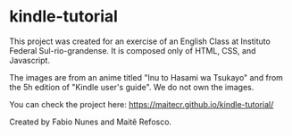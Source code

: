 # kindle-tutorial

This project was created for an exercise of an English Class at Instituto Federal Sul-rio-grandense. It is composed only of HTML, CSS, and Javascript.

The images are from an anime titled "Inu to Hasami wa Tsukayo" and from the 5h edition of "Kindle user's guide". We do not own the images.

You can check the project here: https://maitecr.github.io/kindle-tutorial/

Created by Fabio Nunes and Maitê Refosco.
